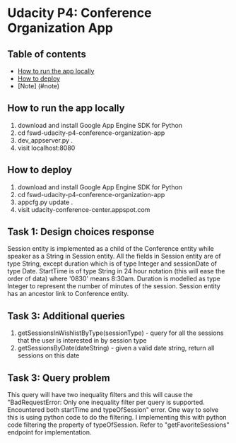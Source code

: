 # Udacity P4: Conference Organization App

## Table of contents

- [How to run the app locally](#how-to-run-the-app-locally)
- [How to deploy](#how-to-deploy)
- [Note] (#note)

## How to run the app locally  
1. download and install Google App Engine SDK for Python
2. cd fswd-udacity-p4-conference-organization-app
3. dev_appserver.py .
4. visit localhost:8080

## How to deploy 
1. download and install Google App Engine SDK for Python
2. cd fswd-udacity-p4-conference-organization-app
3. appcfg.py update .
4. visit udacity-conference-center.appspot.com

## Task 1: Design choices response
Session entity is implemented as a child of the Conference entity while speaker as a String in Session entity. All the fields in Session entity are of type String, except duration which is of type Integer and sessionDate of type Date.  StartTime is of type String in 24 hour notation (this will ease the order of data) where '0830' means 8:30am.  Duration is modelled as type Integer to represent the number of minutes of the session.  Session entity has an ancestor link to Conference entity.

## Task 3: Additional queries
1. getSessionsInWishlistByType(sessionType) - query for all the sessions that the user is interested in by session type
2. getSessionsByDate(dateString) - given a valid date string, return all sessions on this date

## Task 3: Query problem
This query will have two inequality filters and this will cause the "BadRequestError: Only one inequality filter per query is supported. Encountered both startTime and typeOfSession" error.
One way to solve this is using python code to do the filtering.  I implementing this with python code filtering the property of typeOfSession.  Refer to "getFavoriteSessions" endpoint for implementation.


